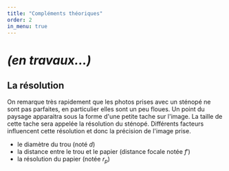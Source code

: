 ```yaml
---
title: "Compléments théoriques"
order: 2
in_menu: true
---
```

# **_(en travaux...)_** 

## La résolution

On remarque très rapidement que les photos prises avec un sténopé ne sont pas parfaites, en particulier elles sont un peu floues. Un point du paysage apparaitra sous la forme d'une petite tache sur l'image. La taille de cette tache sera appelée la résolution du sténopé. Différents facteurs influencent cette résolution et donc la précision de l'image prise.

- le diamètre du trou (noté $d$)
- la distance entre le trou et le papier (distance focale notée $f'$) 
- la résolution du papier (notée $r_p$) 